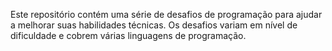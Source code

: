 Este repositório contém uma série de desafios de programação para ajudar a melhorar suas habilidades técnicas. Os desafios variam em nível de dificuldade e cobrem várias linguagens de programação.
